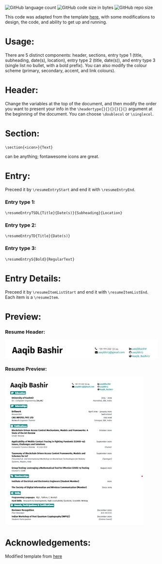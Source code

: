 ![GitHub language count](https://img.shields.io/github/languages/count/aaqibb13/Resume?color=brightgreen) ![GitHub code size in bytes](https://img.shields.io/github/languages/code-size/aaqibb13/LaTeX-Template-for-Resume) ![GitHub repo size](https://img.shields.io/github/repo-size/aaqibb13/LaTeX-Template-for-Resume)

This code was adapted from the template [here](https://github.com/sb2nov/resume), with some modifications to design, the code, and ability to get up and running.

# Usage:

There are 5 distinct components: header, sections, entry type 1 (title, subheading, date(s), location), entry type 2 (title, date(s)), and entry type 3 (single list no bullet, with a bold prefix). 
You can also modify the colour scheme (primary, secondary, accent, and link colours).

# Header:

Change the variables at the top of the document, and then modify the order you want to present your info in the `\headertype{}{}{}{}{}{}` argument at the beginning of the document. You can choose `\doublecol` or `\singlecol`.

# Section:

`\section{<icon>}{Text}`

<icon> can be anything; fontawesome icons are great.


# Entry:

Preceed it by `\resumeEntryStart` and end it with `\resumeEntryEnd`.

### Entry type 1:

`\resumeEntryTSDL{Title}{Date(s)}{Subheading}{Location}`

### Entry type 2:

`\resumeEntryTD{Title}{Date(s)}`

### Entry type 3:

`\resumeEntryS{Bold}{RegularText}`

# Entry Details:

Preceed it by `\resumeItemListStart` and end it with `\resumeItemListEnd`. Each item is a `\resumeItem`.

# Preview:

### Resume Header:

![](Resumeheader.png)

### Resume Preview:

![](Resume.png)

# Acknowledgements:

Modified template from [here](https://github.com/sb2nov/resume)
